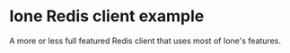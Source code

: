 # Ione Redis client example

A more or less full featured Redis client that uses most of Ione's features.
